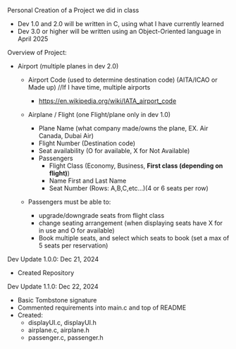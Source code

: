 Personal Creation of a Project we did in class

- Dev 1.0 and 2.0 will be written in C, using what I have currently learned
- Dev 3.0 or higher will be written using an Object-Oriented language in April 2025

Overview of Project:
- Airport (multiple planes in dev 2.0)
  - Airport Code (used to determine destination code) (AITA/ICAO or Made up)		//If I have time, multiple airports
     - https://en.wikipedia.org/wiki/IATA_airport_code
  - Airplane / Flight (one Flight/plane only in dev 1.0)
    - Plane Name (what company made/owns the plane, EX. Air Canada, Dubai Air)
    - Flight Number (Destination code)
    - Seat availability (O for available, X for Not Available)
    - Passengers
      - Flight Class (Economy, Business, **First class (depending on flight)**)
      - Name First and Last Name
      - Seat Number (Rows: A,B,C,etc...)(4 or 6 seats per row)

  - Passengers must be able to:
    - upgrade/downgrade seats from flight class
    - change seating arrangement (when displaying seats have X for in use and O for available)
    - Book multiple seats, and select which seats to book (set a max of 5 seats per reservation)

Dev Update 1.0.0: Dec 21, 2024
- Created Repository

Dev Update 1.1.0: Dec 22, 2024
- Basic Tombstone signature
- Commented requirements into main.c and top of README
- Created:
  - displayUI.c, displayUI.h
  - airplane.c, airplane.h
  - passenger.c, passenger.h
   

  
